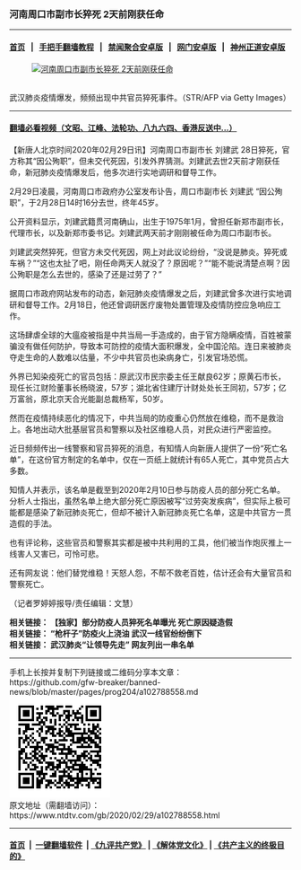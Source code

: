 ### 河南周口市副市长猝死 2天前刚获任命
------------------------

#### [首页](https://github.com/gfw-breaker/banned-news/blob/master/README.md) &nbsp;&nbsp;|&nbsp;&nbsp; [手把手翻墙教程](https://github.com/gfw-breaker/guides/wiki) &nbsp;&nbsp;|&nbsp;&nbsp; [禁闻聚合安卓版](https://github.com/gfw-breaker/bn-android) &nbsp;&nbsp;|&nbsp;&nbsp; [网门安卓版](https://github.com/oGate2/oGate) &nbsp;&nbsp;|&nbsp;&nbsp; [神州正道安卓版](https://github.com/SzzdOgate/update) 



<div><div class="featured_image">
 <a href="https://i.ntdtv.com/assets/uploads/2020/02/GettyImages-1202926359.jpg" target="_blank">
  <figure>
   <img alt="河南周口市副市长猝死 2天前刚获任命" src="https://i.ntdtv.com/assets/uploads/2020/02/GettyImages-1202926359-800x450.jpg"/>
  </figure><br/>
 </a>
 <span class="caption">
  武汉肺炎疫情爆发，频频出现中共官员猝死事件。（STR/AFP via Getty Images）
 </span>
</div>
</div><hr/>

#### [翻墙必看视频（文昭、江峰、法轮功、八九六四、香港反送中...）](https://github.com/gfw-breaker/banned-news/blob/master/pages/link3.md)

<div><div class="post_content" itemprop="articleBody">
 <p>
  【新唐人北京时间2020年02月29日讯】河南周口市副市长
  <ok href="https://www.ntdtv.com/gb/刘建武.htm">
   刘建武
  </ok>
  28日猝死，官方称其“因公殉职”，但未交代死因，引发外界猜测。刘建武去世2天前才刚获任命，新冠肺炎疫情爆发后，他多次进行实地调研和督导工作。
 </p>
 <p>
  2月29日凌晨，河南周口市政府办公室发布讣告，周口市副市长
  <ok href="https://www.ntdtv.com/gb/刘建武.htm">
   刘建武
  </ok>
  “因公殉职”，于2月28日14时16分去世，终年45岁。
 </p>
 <p>
  公开资料显示，刘建武籍贯河南确山，出生于1975年1月，曾担任新郑市副市长，代理市长，以及新郑市委书记。刘建武两天前才刚刚被任命为周口市副市长。
 </p>
 <p>
  刘建武突然猝死，但官方未交代死因，网上对此议论纷纷，“没说是肺炎。猝死或车祸？”“这也太扯了吧，刚任命两天人就没了？原因呢？”“能不能说清楚点啊？因公殉职是怎么去世的，感染了还是过劳了？”
 </p>
 <p>
  据周口市政府网站发布的动态，新冠肺炎疫情爆发之后，刘建武曾多次进行实地调研和督导工作。2月18日，他还曾调研医疗废物处置管理及疫情防控应急响应工作。
 </p>
 <p>
  这场肆虐全球的大瘟疫被指是中共当局一手造成的，由于官方隐瞒疫情，百姓被蒙骗没有做任何防护，导致本可防控的疫情大面积爆发，全中国沦陷。连日来被肺炎夺走生命的人数难以估量，不少中共官员也染病身亡，引发官场恐慌。
 </p>
 <p>
  外界已知染疫死亡的官员包括：原武汉市民宗委主任王献良62岁；原黄石市长，现任长江财险董事长杨晓波，57岁；湖北省住建厅计财处处长王同初，57岁；亿万富翁，原北京天合光能副总裁杨军，50岁。
 </p>
 <p>
  然而在疫情持续恶化的情况下，中共当局的防疫重心仍然放在维稳，而不是救治上。各地出动大批基层官员和警察以及社区维稳人员，对民众进行严密监控。
 </p>
 <p>
  近日频频传出一线警察和官员猝死的消息，有知情人向新唐人提供了一份“死亡名单”，在这份官方制定的名单中，仅在一页纸上就统计有65人死亡，其中党员占大多数。
 </p>
 <p>
  知情人并表示，该名单是截至到2020年2月10日参与防疫人员的部分死亡名单。分析人士指出，虽然名单上绝大部分死亡原因被写“过劳突发疾病”，但实际上极可能都是感染了新冠肺炎死亡，但却不被计入新冠肺炎死亡名单，这是中共官方一贯造假的手法。
 </p>
 <p>
  也有评论称，这些官员和警察其实都是被中共利用的工具，他们被当作炮灰推上一线害人又害已，可怜可悲。
 </p>
 <p>
  还有网友说：他们替党维稳！天怒人怨，不帮不救老百姓，估计还会有大量官员和警察死亡。
 </p>
 <p>
  （记者罗婷婷报导/责任编辑：文慧）
 </p>
 <p>
  <strong>
   相关链接：
   <ok href="https://www.ntdtv.com/gb/2020/02/28/a102787617.html">
    【独家】部分防疫人员猝死名单曝光 死亡原因疑造假
   </ok>
   <br/>
   相关链接：
   <ok href="https://www.ntdtv.com/gb/2020/02/24/a102784335.html">
    “枪杆子”防疫火上浇油 武汉一线官纷纷倒下
   </ok>
   <br/>
   相关链接：
   <ok href="https://www.ntdtv.com/gb/2020/01/31/a102765460.html">
    武汉肺炎“让领导先走” 网友列出一串名单
   </ok>
  </strong>
 </p>
 <div class="single_ad">
 </div>
</div>
</div>
<hr/>
手机上长按并复制下列链接或二维码分享本文章：<br/>
https://github.com/gfw-breaker/banned-news/blob/master/pages/prog204/a102788558.md <br/>
<a href='https://github.com/gfw-breaker/banned-news/blob/master/pages/prog204/a102788558.md'><img src='https://github.com/gfw-breaker/banned-news/blob/master/pages/prog204/a102788558.md.png'/></a> <br/>
原文地址（需翻墙访问）：https://www.ntdtv.com/gb/2020/02/29/a102788558.html


------------------------
#### [首页](https://github.com/gfw-breaker/banned-news/blob/master/README.md) &nbsp;|&nbsp; [一键翻墙软件](https://github.com/gfw-breaker/nogfw/blob/master/README.md) &nbsp;| [《九评共产党》](https://github.com/gfw-breaker/9ping.md/blob/master/README.md#九评之一评共产党是什么) | [《解体党文化》](https://github.com/gfw-breaker/jtdwh.md/blob/master/README.md) | [《共产主义的终极目的》](https://github.com/gfw-breaker/gczydzjmd.md/blob/master/README.md)


<img src='http://gfw-breaker.win/banned-news/pages/prog204/a102788558.md' width='0px' height='0px'/>